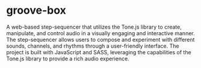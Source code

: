 # groove-box

A web-based step-sequencer that utilizes the Tone.js library to create, manipulate, and control audio in a visually engaging and interactive manner. The step-sequencer allows users to compose and experiment with different sounds, channels, and rhythms through a user-friendly interface. The project is built with JavaScript and SASS, leveraging the capabilities of the Tone.js library to provide a rich audio experience.
